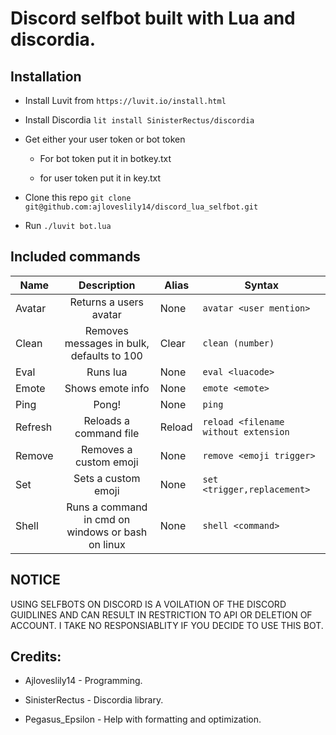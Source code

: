 # Discord selfbot built with Lua and discordia.

## Installation

* Install Luvit from `https://luvit.io/install.html`

* Install Discordia `lit install SinisterRectus/discordia`

* Get either your user token or bot token

  * For bot token put it in botkey.txt

  * for user token put it in key.txt
  
* Clone this repo `git clone git@github.com:ajloveslily14/discord_lua_selfbot.git`

* Run `./luvit bot.lua`

## Included commands

|Name   |Description    |Alias  |Syntax |
|-------|:-------------:|-------|-------|
|Avatar |Returns a users avatar                           |None  |`avatar <user mention>`              |
|Clean  |Removes messages in bulk, defaults to 100        |Clear |`clean (number)`                     |
|Eval   |Runs lua                                         |None  |`eval <luacode>`                     |
|Emote	|Shows emote info						          |None  |`emote <emote>`					   |
|Ping   |Pong!                                            |None  |`ping`                               |
|Refresh|Reloads a command file                           |Reload|`reload <filename without extension` |
|Remove |Removes a custom emoji                           |None  |`remove <emoji trigger>`             |
|Set    |Sets a custom emoji                              |None  |`set <trigger,replacement>`          |
|Shell	|Runs a command in cmd on windows or bash on linux|None  |`shell <command>`                    |




## NOTICE

USING SELFBOTS ON DISCORD IS A VOILATION OF THE DISCORD GUIDLINES AND CAN RESULT IN RESTRICTION TO API OR DELETION OF ACCOUNT.
I TAKE NO RESPONSIABLITY IF YOU DECIDE TO USE THIS BOT.
## Credits:

* Ajloveslily14 - Programming.

* SinisterRectus - Discordia library.

* Pegasus_Epsilon - Help with formatting and optimization.
